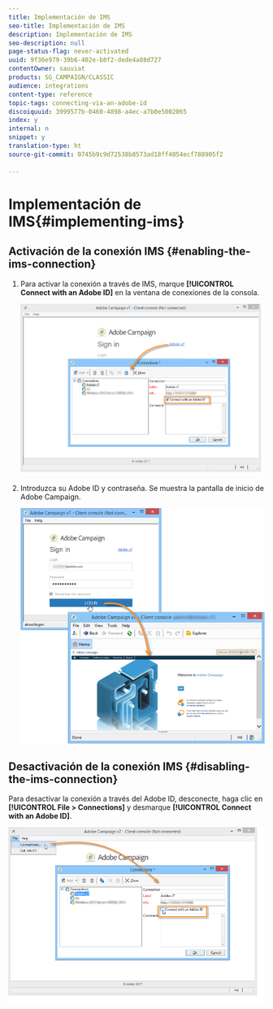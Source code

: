 ```yaml
---
title: Implementación de IMS
seo-title: Implementación de IMS
description: Implementación de IMS
seo-description: null
page-status-flag: never-activated
uuid: 9f36e979-39b6-402e-b8f2-dede4a88d727
contentOwner: sauviat
products: SG_CAMPAIGN/CLASSIC
audience: integrations
content-type: reference
topic-tags: connecting-via-an-adobe-id
discoiquuid: 3999577b-0460-4898-a4ec-a7b0e5002065
index: y
internal: n
snippet: y
translation-type: ht
source-git-commit: 0745b9c9d72538b8573ad18ff4054ecf788905f2

---
```



# Implementación de IMS{#implementing-ims}

## Activación de la conexión IMS {#enabling-the-ims-connection}

1. Para activar la conexión a través de IMS, marque **[!UICONTROL Connect with an Adobe ID]** en la ventana de conexiones de la consola.

   ![](assets/ims_1.png)

1. Introduzca su Adobe ID y contraseña. Se muestra la pantalla de inicio de Adobe Campaign.

   ![](assets/ims_2.png)

## Desactivación de la conexión IMS {#disabling-the-ims-connection}

Para desactivar la conexión a través del Adobe ID, desconecte, haga clic en **[!UICONTROL File > Connections]** y desmarque **[!UICONTROL Connect with an Adobe ID]**.

![](assets/ims_4.png)

